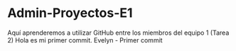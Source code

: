 # Admin-Proyectos-E1
Aquí aprenderemos a utilizar GitHub entre los miembros del equipo 1 (Tarea 2)
    Hola es mi primer commit.
    Evelyn - Primer commit